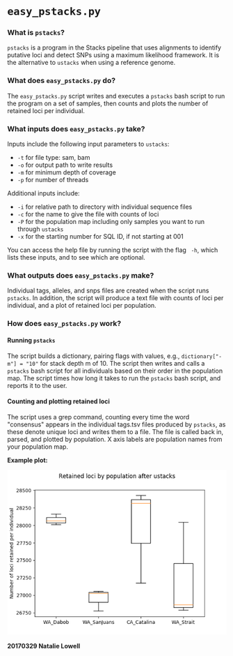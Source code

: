 # ``easy_pstacks.py``

### What is ``pstacks``?
``pstacks`` is a program in the Stacks pipeline that uses alignments to identify putative loci and detect SNPs using a maximum likelihood framework. It is the alternative to ``ustacks`` when using a reference genome.

### What does ``easy_pstacks.py`` do?
The ``easy_pstacks.py`` script writes and executes a ``pstacks`` bash script to run the program on a set of samples, then counts and plots the number of retained loci per individual.

### What inputs does ``easy_pstacks.py`` take?

Inputs include the following input parameters to ``ustacks``:
* ``-t`` for file type: sam, bam
* ``-o`` for output path to write results
* ``-m`` for minimum depth of coverage
* ``-p`` for number of threads

Additional inputs include:
* ``-i`` for relative path to directory with individual sequence files
* ``-c`` for the name to give the file with counts of loci
* ``-P`` for the population map including only samples you want to run through ``ustacks``
* ``-x`` for the starting number for SQL ID, if not starting at 001

You can access the help file by running the script with the flag `` -h``, which lists these inputs, and to see which are optional.

### What outputs does ``easy_pstacks.py`` make?

Individual tags, alleles, and snps files are created when the script runs ``pstacks``. In addition, the script will produce a text file with counts of loci per individual, and a plot of retained loci per population.

### How does ``easy_pstacks.py`` work?

#### Running ``pstacks``
The script builds a dictionary, pairing flags with values, e.g., ``dictionary["-m"] = "10"`` for stack depth m of 10. The script then writes and calls a ``pstacks`` bash script for all individuals based on their order in the population map. The script times how long it takes to run the ``pstacks`` bash script, and reports it to the user.

#### Counting and plotting retained loci
The script uses a grep command, counting every time the word "consensus" appears in the individual tags.tsv files produced by ``pstacks``, as these denote unique loci and writes them to a file. The file is called back in, parsed, and plotted by population. X axis labels are population names from your population map.

**Example plot:**

![image](https://github.com/nclowell/RAD_Scallops/blob/master/Seminar/images_for_notebook/pyplot_fig.png?raw=true)

**20170329 Natalie Lowell**
